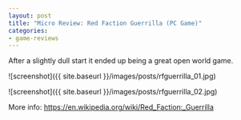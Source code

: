 ```yaml
---
layout: post
title: "Micro Review: Red Faction Guerrilla (PC Game)"
categories:
- game-reviews
---
```



After a slightly dull start it ended up being a great open world game.


![screenshot]({{ site.baseurl }}/images/posts/rfguerrilla_01.jpg)

![screenshot]({{ site.baseurl }}/images/posts/rfguerrilla_02.jpg)

<p>More info: <a href="https://en.wikipedia.org/wiki/Red_Faction:_Guerrilla">https://en.wikipedia.org/wiki/Red_Faction:_Guerrilla</a><p>

